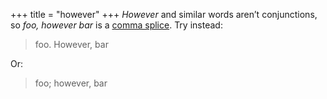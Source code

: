 +++
title = "however"
+++
*However* and similar words aren’t conjunctions, so *foo, however bar* is a
[comma splice](https://owl.english.purdue.edu/engagement/2/1/34/).
Try instead:

> foo. However, bar

Or:

> foo; however, bar
